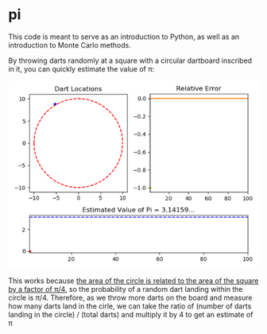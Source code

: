 # pi
This code is meant to serve as an introduction to Python, as well as an introduction to Monte Carlo methods. 

By throwing darts randomly at a square with a circular dartboard inscribed in it, you can quickly estimate the value of π:

<p align="center">
<img src="https://github.com/harmalkar/pi/blob/master/movie.gif?raw=true"></img>
</p>

This works because [the area of the circle is related to the area of the square by a factor of π/4](https://www.geeksforgeeks.org/estimating-value-pi-using-monte-carlo), so the probability of a random dart landing within the circle is π/4. Therefore, as we throw more darts on the board and measure how many darts land in the cirle, we can take the ratio of (number of darts landing in the circle) / (total darts) and multiply it by 4 to get an estimate of π 
